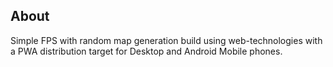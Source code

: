 ## About
Simple FPS with random map generation build using web-technologies with a PWA distribution target for Desktop and Android Mobile phones.
